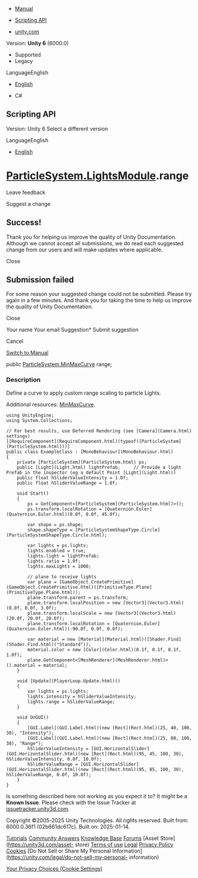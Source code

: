 [ ]()

  * [Manual](../Manual/index.html)
  * [Scripting API](../ScriptReference/index.html)

  * [unity.com](https://unity.com/)

Version: **Unity 6** (6000.0)

  * Supported
  * Legacy

LanguageEnglish

  * [English]()

  * C#

[ ](https://docs.unity3d.com)

## Scripting API

Version: Unity 6 Select a different version

LanguageEnglish

  * [English]()

#  [ParticleSystem.LightsModule](ParticleSystem.LightsModule.html).range

Leave feedback

Suggest a change

## Success!

Thank you for helping us improve the quality of Unity Documentation. Although
we cannot accept all submissions, we do read each suggested change from our
users and will make updates where applicable.

Close

## Submission failed

For some reason your suggested change could not be submitted. Please <a>try
again</a> in a few minutes. And thank you for taking the time to help us
improve the quality of Unity Documentation.

Close

Your name Your email Suggestion* Submit suggestion

Cancel

[Switch to Manual](../Manual/class-ParticleSystem.html "Go to ParticleSystem
Component in the Manual")

public [ParticleSystem.MinMaxCurve](ParticleSystem.MinMaxCurve.html) range;

### Description

Define a curve to apply custom range scaling to particle Lights.

Additional resources: [MinMaxCurve](ParticleSystem.MinMaxCurve.html).

    
    
    using UnityEngine;
    using System.Collections;  
      
    // For best results, use Deferred Rendering (see [Camera](Camera.html) settings)
    [[RequireComponent](RequireComponent.html)(typeof([ParticleSystem](ParticleSystem.html)))]
    public class ExampleClass : [MonoBehaviour](MonoBehaviour.html)
    {
        private [ParticleSystem](ParticleSystem.html) ps;
        public [Light](Light.html) lightPrefab;     // Provide a light Prefab in the inspector (eg a default Point [Light](Light.html))
        public float hSliderValueIntensity = 1.0f;
        public float hSliderValueRange = 1.0f;  
      
        void Start()
        {
            ps = GetComponent<[ParticleSystem](ParticleSystem.html)>();
            ps.transform.localRotation = [Quaternion.Euler](Quaternion.Euler.html)(0.0f, 0.0f, 45.0f);  
      
            var shape = ps.shape;
            shape.shapeType = [ParticleSystemShapeType.Circle](ParticleSystemShapeType.Circle.html);  
      
            var lights = ps.lights;
            lights.enabled = true;
            lights.light = lightPrefab;
            lights.ratio = 1.0f;
            lights.maxLights = 1000;  
      
            // plane to receive lights
            var plane = [GameObject.CreatePrimitive](GameObject.CreatePrimitive.html)([PrimitiveType.Plane](PrimitiveType.Plane.html));
            plane.transform.parent = ps.transform;
            plane.transform.localPosition = new [Vector3](Vector3.html)(0.0f, 0.0f, 3.0f);
            plane.transform.localScale = new [Vector3](Vector3.html)(20.0f, 20.0f, 20.0f);
            plane.transform.localRotation = [Quaternion.Euler](Quaternion.Euler.html)(-90.0f, 0.0f, 0.0f);  
      
            var material = new [Material](Material.html)([Shader.Find](Shader.Find.html)("Standard"));
            material.color = new [Color](Color.html)(0.1f, 0.1f, 0.1f, 1.0f);
            plane.GetComponent<[MeshRenderer](MeshRenderer.html)>().material = material;
        }  
      
        void [Update](PlayerLoop.Update.html)()
        {
            var lights = ps.lights;
            lights.intensity = hSliderValueIntensity;
            lights.range = hSliderValueRange;
        }  
      
        void OnGUI()
        {
            [GUI.Label](GUI.Label.html)(new [Rect](Rect.html)(25, 40, 100, 30), "Intensity");
            [GUI.Label](GUI.Label.html)(new [Rect](Rect.html)(25, 80, 100, 30), "Range");
            hSliderValueIntensity = [GUI.HorizontalSlider](GUI.HorizontalSlider.html)(new [Rect](Rect.html)(95, 45, 100, 30), hSliderValueIntensity, 0.0f, 10.0f);
            hSliderValueRange = [GUI.HorizontalSlider](GUI.HorizontalSlider.html)(new [Rect](Rect.html)(95, 85, 100, 30), hSliderValueRange, 0.0f, 10.0f);
        }
    }
    

Is something described here not working as you expect it to? It might be a
**Known Issue**. Please check with the Issue Tracker at
[issuetracker.unity3d.com](https://issuetracker.unity3d.com).

Copyright ©2005-2025 Unity Technologies. All rights reserved. Built from:
6000.0.36f1 (02b661dc617c). Built on: 2025-01-14.

[Tutorials](https://unity3d.com/learn) [Community
Answers](https://answers.unity3d.com) [Knowledge
Base](https://support.unity3d.com/hc/en-us)
[Forums](https://forum.unity3d.com) [Asset Store](https://unity3d.com/asset-
store) [Terms of use](https://docs.unity3d.com/Manual/TermsOfUse.html)
[Legal](https://unity.com/legal) [Privacy
Policy](https://unity.com/legal/privacy-policy)
[Cookies](https://unity.com/legal/cookie-policy) [Do Not Sell or Share My
Personal Information](https://unity.com/legal/do-not-sell-my-personal-
information)

[Your Privacy Choices (Cookie Settings)](javascript:void\(0\);)

